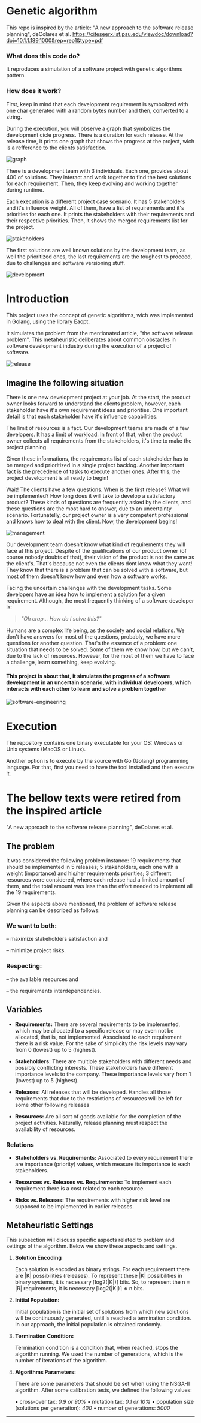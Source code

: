 # Genetic algorithm

This repo is inspired by the article:
"A new approach to the software release planning", deColares et al.
https://citeseerx.ist.psu.edu/viewdoc/download?doi=10.1.1.189.1000&rep=rep1&type=pdf

### What does this code do?

It reproduces a simulation of a software project with genetic algorithms pattern.

### How does it work?

First, keep in mind that each development requirement is symbolized with one char generated with a random bytes number and then, converted to a string.

During the execution, you will observe a graph that symbolizes the development cicle progress. There is a duration for each release. At the release time, it prints one graph that shows the progress at the project, wich is a refference to the clients satisfaction.

![graph](images/graph.png)

There is a development team with 3 individuals. Each one, provides about 400 of solutions. They interact and work together to find the best solutions for each requirement. Then, they keep evolving and working together during runtime.

Each execution is a different project case scenario. It has 5 stakeholders and it's influence weight. All of them, have a list of requirements and it's priorities for each one. It prints the stakeholders with their requirements and their respective priorities. Then, it shows the merged requirements list for the project.

![stakeholders](images/stk.png)

The first solutions are well known solutions by the development team, as well the prioritized ones, the last requirements are the toughest to proceed, due to challenges and software versioning stuff.

![development](images/dev.png)

# Introduction

This project uses the concept of genetic algorithms, wich was implemented in Golang, using the library Eaopt.

It simulates the problem from the mentionated article, "the software release problem". This metaheuristic deliberates about common obstacles in software development industry during the execution of a project of software.

![release](images/release.png)

## Imagine the following situation

There is one new development project at your job. At the start, the product owner looks forward to understand the clients problem, however, each stakeholder have it's own requirement ideas and priorities. One important detail is that each stakeholder have it's influence capabilities.

The limit of resources is a fact. Our development teams are made of a few developers. It has a limit of workload. In front of that, when the product owner collects all requirements from the stakeholders, it's time to make the project planning.

Given these informations, the requirements list of each stakeholder has to be merged and prioritized in a single project backlog. Another important fact is the precedence of tasks to execute another ones. After this, the project development is all ready to begin!

Wait! The clients have a few questions. When is the first release? What will be implemented? How long does it will take to develop a satisfactory product? These kinds of questions are frequently asked by the clients, and these questions are the most hard to answer, due to an uncertainty scenario. Fortunatelly, our project owner is a very competent professional and knows how to deal with the client. Now, the development begins!

![management](images/management.png)

Our development team doesn't know what kind of requirements they will face at this project. Despite of the qualifications of our product owner (of course nobody doubts of that), their vision of the product is not the same as the client's. That's because not even the clients dont know what they want! They know that there is a problem that can be solved with a software, but most of them doesn't know how and even how a software works.

Facing the uncertain challenges with the development tasks. Some developers have an idea how to implement a solution for a given requirement. Although, the most frequently thinking of a software developer is:

> _"Oh crap... How do I solve this?"_

Humans are a complex life being, as the society and social relations. We don't have answers for most of the questions, probably, we have more questions for another question. That's the essence of a problem: one situation that needs to be solved. Some of them we know how, but we can't, due to the lack of resources. However, for the most of them we have to face a challenge, learn something, keep evolving.

#### This project is about that, it simulates the progress of a software development in an uncertain scenario, with individual developers, which interacts with each other to learn and solve a problem together

![software-engineering](images/softeng.png)

# Execution

The repository contains one binary executable for your OS: Windows or Unix systems (MacOS or Linux).

Another option is to execute by the source with Go (Golang) programming language. For that, first you need to have the tool installed and then execute it.

# The bellow texts were retired from the inspired article

"A new approach to the software release planning", deColares et al.

## The problem

It was considered the following problem instance: 19 requirements that should be implemented in 5 releases; 5 stakeholders, each one with a weight (importance) and his/her requirements priorities; 3 different resources were considered, where each release had a limited amount of them, and the total amount was less than the effort needed to implement all the 19 requirements.

Given the aspects above mentioned, the problem of software release planning can be described as follows:

### We want to both:

– maximize stakeholders satisfaction and

– minimize project risks.

### Respecting:

– the available resources and

– the requirements interdependencies.

## Variables

- **Requirements:** There are several requirements to be implemented, which may be allocated to a specific release or may even not be allocated, that is, not implemented. Associated to each requirement there is a risk value. For the sake of simplicity the risk levels may vary from 0 (lowest) up to 5 (highest).

- **Stakeholders:** There are multiple stakeholders with different needs and possibly conflicting interests. These stakeholders have different importance levels to the company. These importance levels vary from 1 (lowest) up to 5 (highest).

- **Releases:** All releases that will be developed. Handles all those requirements that due to the restrictions of resources will be left for some other following releases

- **Resources:** Are all sort of goods available for the completion of the project activities. Naturally, release planning must respect the availability of resources.

### Relations

- **Stakeholders vs. Requirements:** Associated to every requirement there are importance (priority) values, which measure its importance to each stakeholders.

- **Resources vs. Releases vs. Requirements:** To implement each requirement there is a cost related to each resource.

- **Risks vs. Releases:** The requirements with higher risk level are supposed to be implemented in earlier releases.

## Metaheuristic Settings

This subsection will discuss specific aspects related to problem and settings of the algorithm. Below we show these aspects and settings.

1. **Solution Encoding**

   Each solution is encoded as binary strings. For each requirement there are |K| possibilities (releases). To represent these |K| possibilities in binary systems, it is necessary ⌈log2(|K|)⌉ bits. So, to represent the n = |R| requirements, it is necessary ⌈log2(|K|)⌉ ∗ n bits.

2. **Initial Population:**

   Initial population is the initial set of solutions from which new solutions will be continuously generated, until is reached a termination condition. In our approach, the initial population is obtained randomly.

3. **Termination Condition:**

   Termination condition is a condition that, when reached, stops the algorithm running. We used the number of generations, which is the number of iterations of the algorithm.

4. **Algorithms Parameters:**

   There are some parameters that should be set when using the NSGA-II algorithm. After some calibration tests, we defined the following values:

   • cross-over tax: _0.9 or 90%_
   • mutation tax: _0.1 or 10%_
   • population size (solutions per generation): _400_
   • number of generations: _5000_

---
